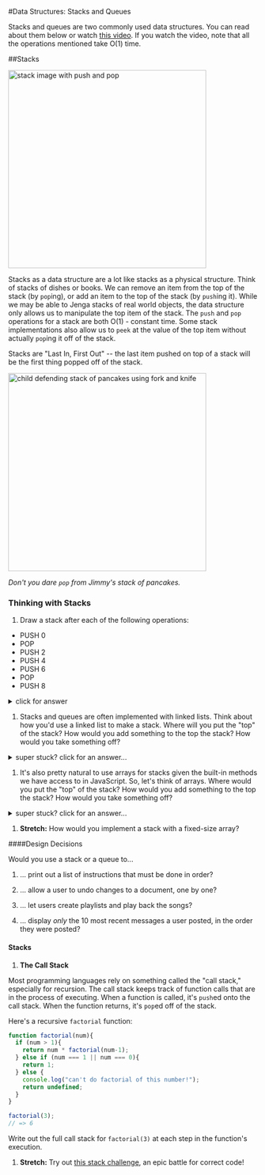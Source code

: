 #Data Structures: Stacks and Queues

Stacks and queues are two commonly used data structures.  You can read about them below or watch [this video](https://www.youtube.com/watch?v=6QS_Cup1YoI). If you watch the video, note that all the operations mentioned take O(1) time.

##Stacks

<img src="https://upload.wikimedia.org/wikipedia/commons/thumb/2/29/Data_stack.svg/2000px-Data_stack.svg.png" width="400px" alt="stack image with push and pop">

Stacks as a data structure are a lot like stacks as a physical structure. Think of stacks of dishes or books. We can remove an item from the top of the stack (by `pop`ing), or add an item to the top of the stack (by `push`ing it). While we may be able to Jenga stacks of real world objects, the data structure only allows us to manipulate the top item of the stack.  The `push` and `pop` operations for a stack are both O(1) - constant time. Some stack implementations also allow us to `peek` at the value of the top item without actually `pop`ing it off of the stack.

Stacks are "Last In, First Out" -- the last item pushed on top of a stack will be the first thing popped off of the stack.  

<img src="http://stratton.d11.org/PublishingImages/kid%20with%20pancakes.gif" alt="child defending stack of pancakes using fork and knife" width="400px">

*Don't you dare `pop` from Jimmy's stack of pancakes.*

### Thinking with Stacks

1. Draw a stack after each of the following operations:

  * PUSH 0
  * POP
  * PUSH 2
  * PUSH 4
  * PUSH 6
  * POP
  * PUSH 8

  <details><summary>click for answer</summary>
    ```
    * start     []
    * PUSH 0    [0]
    * POP       []
    * PUSH 2    [2]
    * PUSH 4    [2, 4]
    * PUSH 6    [2, 4, 6]
    * POP       [2, 4]
    * PUSH 8    [2, 4, 8]
    ```
  </details>

1. Stacks and queues are often implemented with linked lists. Think about how you'd use a linked list to make a stack.  Where will you put the "top" of the stack? How would you add something to the top the stack? How would you take something off?

 <details><summary>super stuck? click for an answer...</summary>
 > The "top" could be the head of the linked list. You could use `prepend` to `push` something onto the top. You could `delete` the list's head and return it to `pop`.
 </details>

1. It's also pretty natural to use arrays for stacks given the built-in methods we have access to in JavaScript.  So, let's think of arrays.  Where would you put the "top" of the stack? How would you add something to the top the stack? How would you take something off?

 <details><summary>super stuck? click for an answer...</summary>
 > The "top" could be the end of the array, and you could use array methods `push` and `pop`.  Thanks, JavaScript!
 </details>

1. **Stretch:** How would you implement a stack with a fixed-size array?

####Design Decisions

Would you use a stack or a queue to...

1. ... print out a list of instructions that must be done in order?

1. ... allow a user to undo changes to a document, one by one?

1. ... let users create playlists and play back the songs?

1. ... display *only* the 10 most recent messages a user posted, in the order they were posted?


#### Stacks

1. **The Call Stack**

 Most programming languages rely on something called the "call stack," especially for recursion. The call stack keeps track of function calls that are in the process of executing.  When a function is called, it's `push`ed onto the call stack. When the function returns, it's `pop`ed off of the stack.

 Here's a recursive `factorial` function:

 ```js
 function factorial(num){
   if (num > 1){
     return num * factorial(num-1);
   } else if (num === 1 || num === 0){
     return 1;
   } else {
     console.log("can't do factorial of this number!");
     return undefined;
   }
 }

 factorial(3);
 // => 6
 ```

 Write out the full call stack for `factorial(3)` at each step in the function's execution.

1. **Stretch:** Try out [this stack challenge](stacks-challenge.md), an epic battle for correct code!
